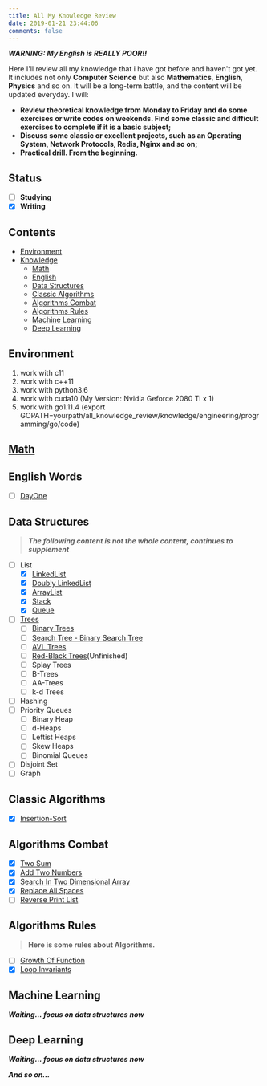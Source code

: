 ```yaml
---
title: All My Knowledge Review
date: 2019-01-21 23:44:06
comments: false
---
```


***WARNING: My English is REALLY POOR!!***

Here I'll review all my knowledge that i have got before and haven't got yet. It includes not only **Computer Science** but also **Mathematics**, **English**, **Physics** and so on.
It will be a long-term battle, and the content will be updated everyday. I will:

+ **Review theoretical knowledge from Monday to Friday and do some exercises or write codes on weekends. Find some classic and difficult exercises to complete if it is a basic subject;**
+ **Discuss some classic or excellent projects, such as an Operating System, Network Protocols, Redis, Nginx and so on;**
+ **Practical drill. From the beginning.**

## Status

- [ ] **Studying**
- [x] **Writing**

## Contents
- [Environment](#Environment)
- [Knowledge](#Knowledge)
    - [Math](#Math)
    - [English](#English)
    - [Data Structures](#data-structures)
    - [Classic Algorithms](#Classic-Algorithms)
    - [Algorithms Combat](#Algorithms-Combat)
    - [Algorithms Rules](#Algorithms-Rules)
    - [Machine Learning](#Machine-Learning)
    - [Deep Learning](#Deep-Learning)

## Environment

1. work with c11
2. work with c++11
3. work with python3.6
4. work with cuda10 (My Version: Nvidia Geforce 2080 Ti x 1)
5. work with go1.11.4 (export GOPATH=yourpath/all_knowledge_review/knowledge/engineering/programming/go/code)

## [Math](./knowledge/math/README.md)

## English Words

- [ ] [DayOne](./knowledge/english/words/Day1.md#First-Day-Words)

## Data Structures

> ***The following content is not the whole content, continues to supplement***

- [ ] List
    - [x] [LinkedList](./knowledge/data_structures/doc/lists/LinkedList.md#LinkedList)
    - [x] [Doubly LinkedList](./knowledge/data_structures/doc/lists/DoublyLinkedList.md#Doubly-LinkedList)
    - [x] [ArrayList](./knowledge/data_structures/doc/lists/ArrayList.md#ArrayList)
    - [x] [Stack](./knowledge/data_structures/doc/lists/Stack.md#Stack)
    - [x] [Queue](./knowledge/data_structures/doc/lists/Queue.md#Queue)
- [ ] [Trees](./knowledge/data_structures/doc/trees/Trees.md#Trees)
    - [ ] [Binary Trees](./knowledge/data_structures/doc/trees/BinaryTrees.md#Binary-Trees)
    - [ ] [Search Tree - Binary Search Tree](./knowledge/data_structures/doc/trees/BinarySearchTree.md#Binary-Search-Tree)
    - [ ] [AVL Trees](./knowledge/data_structures/doc/trees/AvlTree.md#AVL-Trees)
    - [ ] [Red-Black Trees](./knowledge/data_structures/doc/trees/Red-BlackTrees.md#Red-Black-Trees)(Unfinished)
    - [ ] Splay Trees
    - [ ] B-Trees
    - [ ] AA-Trees
    - [ ] k-d Trees
- [ ] Hashing
- [ ] Priority Queues
    - [ ] Binary Heap
    - [ ] d-Heaps
    - [ ] Leftist Heaps
    - [ ] Skew Heaps
    - [ ] Binomial Queues
- [ ] Disjoint Set
- [ ] Graph

## Classic Algorithms

- [x] [Insertion-Sort](./knowledge/algorithms/classic/doc/InsertionSort.md#Insertion-Sort)

## Algorithms Combat

- [x] [Two Sum](./knowledge/algorithms/combat/doc/TwoSum.md#Two-Sum)
- [x] [Add Two Numbers](./knowledge/algorithms/combat/doc/AddTwoNumbers.md#Add-Two-Numbers)
- [x] [Search In Two Dimensional Array](./knowledge/algorithms/combat/doc/SearchInTwoDimensionalArray.md#Search-In-Two-Dimensional-Array)
- [x] [Replace All Spaces](./knowledge/algorithms/combat/doc/ReplaceAllSpaces.md#Replace-All-Spaces)
- [ ] [Reverse Print List](./knowledge/algorithms/combat/doc/ReversePrintList.md#Reverse-Print-List)

## Algorithms Rules

> **Here is some rules about Algorithms.**

- [ ] [Growth Of Function](./knowledge/algorithms/rules/GrowthOfFunction.md#Growth-Of-Function)
- [x] [Loop Invariants](./knowledge/algorithms/rules/LoopInvariants.md#Loop-Invariants)

## Machine Learning

***Waiting... focus on data structures now***

## Deep Learning

***Waiting... focus on data structures now***

***And so on...***

